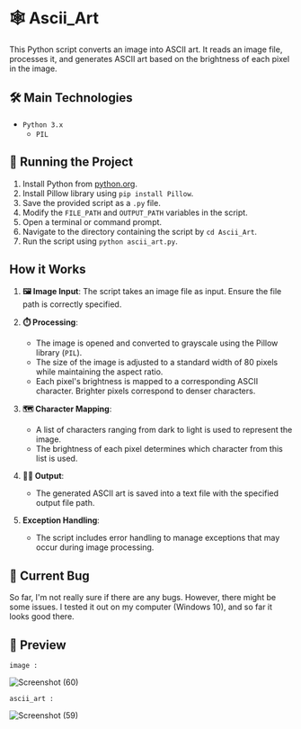 # 🕸️ Ascii_Art


This Python script converts an image into ASCII art. It reads an image file, processes it, and generates ASCII art based on the brightness of each pixel in the image.


## 🛠️ Main Technologies

- `Python 3.x`
  - `PIL`

## 🚦 Running the Project

1. Install Python from [python.org](https://www.python.org/downloads/).
2. Install Pillow library using `pip install Pillow`.
3. Save the provided script as a `.py` file.
4. Modify the `FILE_PATH` and `OUTPUT_PATH` variables in the script.
5. Open a terminal or command prompt.
6. Navigate to the directory containing the script by `cd Ascii_Art`.
7. Run the script using `python ascii_art.py`.

## How it Works

1. **🖼️ Image Input**: The script takes an image file as input. Ensure the file path is correctly specified.

2. **⏱️ Processing**: 
   - The image is opened and converted to grayscale using the Pillow library (`PIL`).
   - The size of the image is adjusted to a standard width of 80 pixels while maintaining the aspect ratio.
   - Each pixel's brightness is mapped to a corresponding ASCII character. Brighter pixels correspond to denser characters.

3. **🗺️ Character Mapping**:
   - A list of characters ranging from dark to light is used to represent the image. 
   - The brightness of each pixel determines which character from this list is used.

4. **🏋️‍♂️ Output**:
   - The generated ASCII art is saved into a text file with the specified output file path.

5. **Exception Handling**:
   - The script includes error handling to manage exceptions that may occur during image processing.


## 🐛 Current Bug

So far, I'm not really sure if there are any bugs. However, there might be some issues. I tested it out on my computer (Windows 10), and so far it looks good there.

## 🍿 Preview

`image : `

![Screenshot (60)](https://github.com/malik-l0l/Ascii_Art/assets/154656931/9e320222-d577-44e8-ae04-f70738a322ab)


`ascii_art : `

![Screenshot (59)](https://github.com/malik-l0l/Ascii_Art/assets/154656931/9b27bae9-3120-4c1c-93f4-646e8b92a011)

